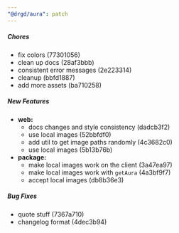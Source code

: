 ```yaml
---
"@drgd/aura": patch
---
```


##### Chores

- fix colors (77301056)
- clean up docs (28af3bbb)
- consistent error messages (2e223314)
- cleanup (bbfd1887)
- add more assets (ba710258)

##### New Features

- **web:**
  - docs changes and style consistency (dadcb3f2)
  - use local images (52bbfdf0)
  - add util to get image paths randomly (4c3682c0)
  - use local images (5b13b76b)
- **package:**
  - make local images work on the client (3a47ea97)
  - make local images work with `getAura` (4a3bf9f7)
  - accept local images (db8b36e3)

##### Bug Fixes

- quote stuff (7367a710)
- changelog format (4dec3b94)
